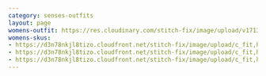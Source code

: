 ```yaml
---
category: senses-outfits
layout: page
womens-outfit: https://res.cloudinary.com/stitch-fix/image/upload/v1713293742/Style_studio/Styleshuffle/S063R7U.jpg
womens-skus:
- https://d3n78nkjl8tizo.cloudfront.net/stitch-fix/image/upload/c_fit,h_720,w_862/v1683082852/gtodyjyr13gecvobdlcm.jpg
- https://d3n78nkjl8tizo.cloudfront.net/stitch-fix/image/upload/c_fit,h_720,w_862/v1649793178/sjdp7fyyzoqrgqfsqqn6.jpg
- https://d3n78nkjl8tizo.cloudfront.net/stitch-fix/image/upload/c_fit,h_720,w_862/v1704536991/nrsgdxajomkqzaiemo3l.jpg
---
```


